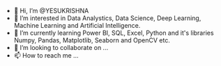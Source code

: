 - 👋 Hi, I’m @YESUKRISHNA
- 👀 I’m interested in Data Analystics, Data Science, Deep Learning, Machine Learning and Artificial Intelligence. 
- 🌱 I’m currently learning Power BI, SQL, Excel, Python and it's libraries Numpy, Pandas, Matplotlib, Seaborn and OpenCV etc. 
- 💞️ I’m looking to collaborate on ...
- 📫 How to reach me ...

<!---
YESUKRISHNA/YESUKRISHNA is a ✨ special ✨ repository because its `README.md` (this file) appears on your GitHub profile.
You can click the Preview link to take a look at your changes.
--->

